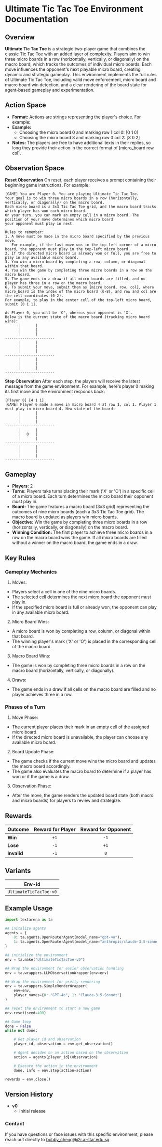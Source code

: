 # Ultimate Tic Tac Toe Environment Documentation

## Overview
**Ultimate Tic Tac Toe** is a strategic two-player game that combines the classic Tic Tac Toe with an added layer of complexity. Players aim to win three micro boards in a row (horizontally, vertically, or diagonally) on the macro board, which tracks the outcomes of individual micro boards. Each move influences the opponent's next playable micro board, creating dynamic and strategic gameplay. This environment implements the full rules of Ultimate Tic Tac Toe, including valid move enforcement, micro board and macro board win detection, and a clear rendering of the board state for agent-based gameplay and experimentation.

## Action Space
- **Format:** Actions are strings representing the player's choice. For example:
- **Example:**
    - Choosing the micro board 0 and marking row 1 col 0: [0 1 0]
    - Choosing the micro board 3 and marking row 0 col 2: [3 0 2]
- **Notes:** The players are free to have additional texts in their replies, so long they provide their action in the correct format of [micro_board row col].

## Observation Space
**Reset Observation**
On reset, each player receives a prompt containing their beginning game instructions. For example:
```plaintext
[GAME] You are Player 0. You are playing Ultimate Tic Tac Toe.
Your goal is to win three micro boards in a row (horizontally, vertically, or diagonally) on the macro board.
Each micro board is a 3x3 Tic Tac Toe grid, and the macro board tracks which player has won each micro board.
On your turn, you can mark an empty cell in a micro board. The position of your move determines which micro board
your opponent must play in next.

Rules to remember:
1. A move must be made in the micro board specified by the previous move.
   For example, if the last move was in the top-left corner of a micro board, the opponent must play in the top-left micro board.
2. If the directed micro board is already won or full, you are free to play in any available micro board.
3. You win a micro board by completing a row, column, or diagonal within that board.
4. You win the game by completing three micro boards in a row on the macro board.
5. The game ends in a draw if all micro boards are filled, and no player has three in a row on the macro board.
6. To submit your move, submit them as [micro_board, row, col], where micro_board is the index of the micro board (0-8), and row and col are the cell coordinates (0-2).
For example, to play in the center cell of the top-left micro board, submit [0 1 1].

As Player 0, you will be 'O', whereas your opponent is 'X'.
Below is the current state of the macro board (tracking micro board wins):
      |       |      
      |       |      
      |       |      
-----------------------
      |       |      
      |       |      
      |       |      
-----------------------
      |       |      
      |       |      
      |       |      
-----------------------
```

**Step Observation**
After each step, the players will receive the latest message from the game environment. For example, here's player 0 making its first move and the environment responds back:
```plaintext
[Player 0] [4 1 1]
[GAME] Player 0 made a move in micro board 4 at row 1, col 1. Player 1 must play in micro board 4. New state of the board:
      |       |      
      |       |      
      |       |      
-----------------------
      |       |      
      |   O   |      
      |       |      
-----------------------
      |       |      
      |       |      
      |       |      
-----------------------
```

## Gameplay
- **Players:** 2
- **Turns:** Players take turns placing their mark ('X' or 'O') in a specific cell of a micro board. Each turn determines the micro board their opponent must play in.
- **Board:** The game features a macro board (3x3 grid) representing the outcomes of nine micro boards (each a 3x3 Tic Tac Toe grid). The macro board is updated as players win micro boards.
- **Objective:** Win the game by completing three micro boards in a row (horizontally, vertically, or diagonally) on the macro board.
- **Winning Condition:** The first player to achieve three micro boards in a row on the macro board wins the game. If all micro boards are filled without a winner on the macro board, the game ends in a draw.

## Key Rules
### Gameplay Mechanics
1. Moves:
- Players select a cell in one of the nine micro boards.
- The selected cell determines the next micro board the opponent must play in.
- If the specified micro board is full or already won, the opponent can play in any available micro board.

2. Micro Board Wins:
- A micro board is won by completing a row, column, or diagonal within that board.
- The winning player's mark ('X' or 'O') is placed in the corresponding cell of the macro board.

3. Macro Board Wins:
- The game is won by completing three micro boards in a row on the macro board (horizontally, vertically, or diagonally).

4. Draws:
- The game ends in a draw if all cells on the macro board are filled and no player achieves three in a row.

### Phases of a Turn

1. Move Phase:
- The current player places their mark in an empty cell of the assigned micro board.
- If the directed micro board is unavailable, the player can choose any available micro board.

2. Board Update Phase:
- The game checks if the current move wins the micro board and updates the macro board accordingly.
- The game also evaluates the macro board to determine if a player has won or if the game is a draw.

3. Observation Phase:
- After the move, the game renders the updated board state (both macro and micro boards) for players to review and strategize.

## Rewards

| Outcome          | Reward for Player | Reward for Opponent |
|------------------|:-----------------:|:-------------------:|
| **Win**          | `+1`              | `-1`                |
| **Lose**         | `-1`              | `+1`                |
| **Invalid**      | `-1`              | `0`                 |

## Variants

| Env-id                  |
|-------------------------|
| `UltimateTicTacToe-v0`  |

## Example Usage
```python
import textarena as ta

## initalize agents
agents = {
    0: ta.agents.OpenRouterAgent(model_name="gpt-4o"),
    1: ta.agents.OpenRouterAgent(model_name="anthropic/claude-3.5-sonnet"),
}

## initialize the environment
env = ta.make("UltimateTicTacToe-v0")

## Wrap the environment for easier observation handling
env = ta.wrappers.LLMObservationWrapper(env=env)

## Wrap the environment for pretty rendering
env = ta.wrappers.SimpleRenderWrapper(
    env=env,
    player_names={0: "GPT-4o", 1: "Claude-3.5-Sonnet"}
)

## reset the environment to start a new game
env.reset(seed=490)

## Game loop
done = False
while not done:

    # Get player id and observation
    player_id, observation = env.get_observation()

    # Agent decides on an action based on the observation
    action = agents[player_id](observation)

    # Execute the action in the environment
    done, info = env.step(action=action)

rewards = env.close()
```

## Version History
- **v0**
    - Initial release

### Contact
If you have questions or face issues with this specific environment, please reach out directly to bobby_cheng@i2r.a-star.edu.sg